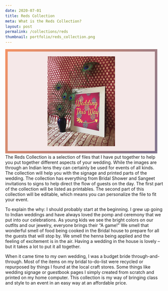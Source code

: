 ```yaml
---
date: 2020-07-01
title: Reds Collection
meta: What is the Reds Collection?
layout: post
permalink: /collections/reds
thumbnail: portfolio/reds_collection.png
---
```


<span class="image featured"><img src="/images/portfolio/reds_collection.png" alt=""></span>
The Reds Collection is a selection of files that I have put together to help you put together different aspects of your wedding. While the images are through an Indian lens they can certainly be used for events of all kinds. The collection will help you with the signage and printed parts of the wedding. The collection has everything from Bridal Shower and Sangeet invitations to signs to help direct the flow of guests on the day. The first part of the collection will be listed as printables. The second part of this collection will be editable, which means you can personalize the file to fit your event.

To explain the why: I should probably start at the beginning. I grew up going to Indian weddings and have always loved the pomp and ceremony that we put into our celebrations. As young kids we see the bright colors on our outfits and our jewelry, everyone brings their “A game!” We smell that wonderful smell of food being cooked in the Bridal house to prepare for all the guests that will stop by. We smell the henna being applied and the feeling of excitement is in the air. Having a wedding in the house is lovely – but it takes a lot to put it all together.

When it came time to my own wedding, I was a budget bride through-and-through. Most of the items on my bridal to-do-list were recycled or repurposed by things I found at the local craft stores. Some things like wedding signage or guestbook pages I simply created from scratch and printed on my home computer. This collection is my way of bringing class and style to an event in an easy way at an affordable price.